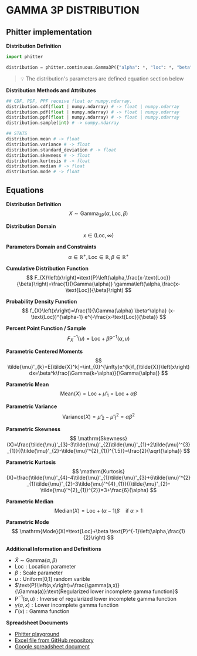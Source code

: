 # GAMMA 3P DISTRIBUTION

## Phitter implementation

**Distribution Definition**

```python
import phitter

distribution = phitter.continuous.Gamma3P({"alpha": *, "loc": *, "beta": *})
```

> 💡 The distribution's parameters are defined equation section below

**Distribution Methods and Attributes**

```python
## CDF, PDF, PPF receive float or numpy.ndarray.
distribution.cdf(float | numpy.ndarray) # -> float | numpy.ndarray
distribution.pdf(float | numpy.ndarray) # -> float | numpy.ndarray
distribution.ppf(float | numpy.ndarray) # -> float | numpy.ndarray
distribution.sample(int) # -> numpy.ndarray

## STATS
distribution.mean # -> float
distribution.variance # -> float
distribution.standard_deviation # -> float
distribution.skewness # -> float
distribution.kurtosis # -> float
distribution.median # -> float
distribution.mode # -> float
```

## Equations

**Distribution Definition**
$$ X\sim\mathrm{Gamma_{3P}}\left(\alpha,\text{Loc},\beta\right) $$

**Distribution Domain**
$$ x\in\left(\text{Loc},\infty\right) $$

**Parameters Domain and Constraints**
$$ \alpha\in\mathbb{R}^{+}, \text{Loc}\in\mathbb{R}, \beta\in\mathbb{R}^{+} $$

**Cumulative Distribution Function**
$$ F_{X}\left(x\right)=\text{P}\left(\alpha,\frac{x-\text{Loc}}{\beta}\right)=\frac{1}{\Gamma(\alpha)} \gamma\left(\alpha,\frac{x-\text{Loc}}{\beta}\right) $$

**Probability Density Function**
$$ f_{X}\left(x\right)=\frac{1}{\Gamma(\alpha) \beta^\alpha} (x-\text{Loc})^{\alpha-1} e^{-\frac{x-\text{Loc}}{\beta}} $$

**Percent Point Function / Sample**
$$ F^{-1}_{X}\left(u\right)=\text{Loc}+\beta \text{P}^{-1}\left(\alpha,u\right) $$

**Parametric Centered Moments**
$$ \tilde{\mu}'_{k}=E[\tilde{X}^k]=\int_{0}^{\infty}x^{k}f_{\tilde{X}}\left(x\right)dx=\beta^k\frac{\Gamma(k+\alpha)}{\Gamma(\alpha)} $$

**Parametric Mean**
$$ \mathrm{Mean}(X)=\text{Loc}+\tilde{\mu}'_{1}=\text{Loc}+\alpha \beta $$

**Parametric Variance**
$$ \mathrm{Variance}(X)=\tilde{\mu}'_{2}-\tilde{\mu}'^{2}_{1}=\alpha \beta^2 $$

**Parametric Skewness**
$$ \mathrm{Skewness}(X)=\frac{\tilde{\mu}'_{3}-3\tilde{\mu}'_{2}\tilde{\mu}'_{1}+2\tilde{\mu}'^{3}_{1}}{(\tilde{\mu}'_{2}-\tilde{\mu}'^{2}_{1})^{1.5}}=\frac{2}{\sqrt{\alpha}} $$

**Parametric Kurtosis**
$$ \mathrm{Kurtosis}(X)=\frac{\tilde{\mu}'_{4}-4\tilde{\mu}'_{1}\tilde{\mu}'_{3}+6\tilde{\mu}'^{2}_{1}\tilde{\mu}'_{2}-3\tilde{\mu}'^{4}_{1}}{(\tilde{\mu}'_{2}-\tilde{\mu}'^{2}_{1})^{2}}=3+\frac{6}{\alpha} $$

**Parametric Median**
$$ \mathrm{Median}(X)=\text{Loc}+(\alpha-1)\beta \quad \text{if }\alpha>1 $$

**Parametric Mode**
$$ \mathrm{Mode}(X)=\text{Loc}+\beta \text{P}^{-1}\left(\alpha,\frac{1}{2}\right) $$

**Additional Information and Definitions**
- $\tilde{X}\sim\mathrm{Gamma}\left(\alpha,\beta\right)$
- $\text{Loc}:\text{Location parameter}$
- $\beta:\text{Scale parameter}$
- $u:\text{Uniform[0,1] random varible}$
- $\text{P}\left(a,x\right)=\frac{\gamma(a,x)}{\Gamma(a)}:\text{Regularized lower incomplete gamma function}$
- $\text{P}^{-1}\left(a,u\right):\text{Inverse of regularized lower incomplete gamma function}$
- $\gamma\left(a,x\right):\text{Lower incomplete gamma function}$
- $\Gamma\left(x\right):\text{Gamma function}$

**Spreadsheet Documents**

-   [Phitter playground](https://phitter.io/distributions/continuous/gamma_3p)
-   [Excel file from GitHub repository](https://github.com/phitterio/phitter-files/blob/main/continuous/gamma_3p.xlsx)
-   [Google spreadsheet document](https://docs.google.com/spreadsheets/d/1NkyFZFOMzk2V9qkFEI_zhGUGWiGV-K9vU-RLaFB7ip8)
    